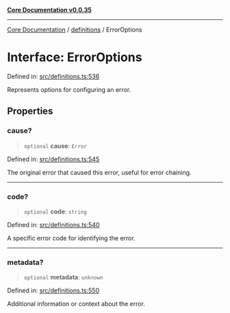 [**Core Documentation v0.0.35**](../../README.md)

***

[Core Documentation](../../modules.md) / [definitions](../README.md) / ErrorOptions

# Interface: ErrorOptions

Defined in: [src/definitions.ts:536](https://github.com/stonemjs/core/blob/c9d95b58ccfb8efcaba0bed7bbf19084836cc28d/src/definitions.ts#L536)

Represents options for configuring an error.

## Properties

### cause?

> `optional` **cause**: `Error`

Defined in: [src/definitions.ts:545](https://github.com/stonemjs/core/blob/c9d95b58ccfb8efcaba0bed7bbf19084836cc28d/src/definitions.ts#L545)

The original error that caused this error, useful for error chaining.

***

### code?

> `optional` **code**: `string`

Defined in: [src/definitions.ts:540](https://github.com/stonemjs/core/blob/c9d95b58ccfb8efcaba0bed7bbf19084836cc28d/src/definitions.ts#L540)

A specific error code for identifying the error.

***

### metadata?

> `optional` **metadata**: `unknown`

Defined in: [src/definitions.ts:550](https://github.com/stonemjs/core/blob/c9d95b58ccfb8efcaba0bed7bbf19084836cc28d/src/definitions.ts#L550)

Additional information or context about the error.

